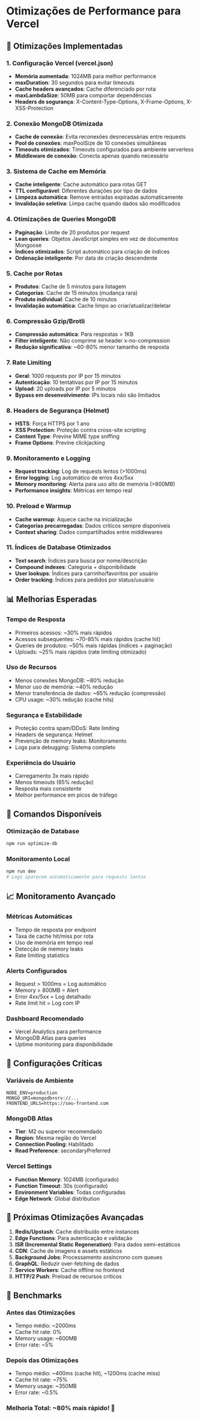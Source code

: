 # Otimizações de Performance para Vercel

## 🚀 Otimizações Implementadas

### 1. **Configuração Vercel (vercel.json)**
- **Memória aumentada**: 1024MB para melhor performance
- **maxDuration**: 30 segundos para evitar timeouts
- **Cache headers avançados**: Cache diferenciado por rota
- **maxLambdaSize**: 50MB para comportar dependências
- **Headers de segurança**: X-Content-Type-Options, X-Frame-Options, X-XSS-Protection

### 2. **Conexão MongoDB Otimizada**
- **Cache de conexão**: Evita reconexões desnecessárias entre requests
- **Pool de conexões**: maxPoolSize de 10 conexões simultâneas
- **Timeouts otimizados**: Timeouts configurados para ambiente serverless
- **Middleware de conexão**: Conecta apenas quando necessário

### 3. **Sistema de Cache em Memória**
- **Cache inteligente**: Cache automático para rotas GET
- **TTL configurável**: Diferentes durações por tipo de dados
- **Limpeza automática**: Remove entradas expiradas automaticamente
- **Invalidação seletiva**: Limpa cache quando dados são modificados

### 4. **Otimizações de Queries MongoDB**
- **Paginação**: Limite de 20 produtos por request
- **Lean queries**: Objetos JavaScript simples em vez de documentos Mongoose
- **Índices otimizados**: Script automático para criação de índices
- **Ordenação inteligente**: Por data de criação descendente

### 5. **Cache por Rotas**
- **Produtos**: Cache de 5 minutos para listagem
- **Categorias**: Cache de 15 minutos (mudança rara)
- **Produto individual**: Cache de 10 minutos
- **Invalidação automática**: Cache limpo ao criar/atualizar/deletar

### 6. **Compressão Gzip/Brotli**
- **Compressão automática**: Para respostas > 1KB
- **Filter inteligente**: Não comprime se header x-no-compression
- **Redução significativa**: ~60-80% menor tamanho de resposta

### 7. **Rate Limiting**
- **Geral**: 1000 requests por IP por 15 minutos
- **Autenticação**: 10 tentativas por IP por 15 minutos
- **Upload**: 20 uploads por IP por 5 minutos
- **Bypass em desenvolvimento**: IPs locais não são limitados

### 8. **Headers de Segurança (Helmet)**
- **HSTS**: Força HTTPS por 1 ano
- **XSS Protection**: Proteção contra cross-site scripting
- **Content Type**: Previne MIME type sniffing
- **Frame Options**: Previne clickjacking

### 9. **Monitoramento e Logging**
- **Request tracking**: Log de requests lentos (>1000ms)
- **Error logging**: Log automático de erros 4xx/5xx
- **Memory monitoring**: Alerta para uso alto de memória (>800MB)
- **Performance insights**: Métricas em tempo real

### 10. **Preload e Warmup**
- **Cache warmup**: Aquece cache na inicialização
- **Categorias precarregadas**: Dados críticos sempre disponíveis
- **Context sharing**: Dados compartilhados entre middlewares

### 11. **Índices de Database Otimizados**
- **Text search**: Índices para busca por nome/descrição
- **Compound indexes**: Categoria + disponibilidade
- **User lookups**: Índices para carrinho/favoritos por usuário
- **Order tracking**: Índices para pedidos por status/usuário

## 📊 Melhorias Esperadas

### **Tempo de Resposta**
- Primeiros acessos: ~30% mais rápidos
- Acessos subsequentes: ~70-85% mais rápidos (cache hit)
- Queries de produtos: ~50% mais rápidas (índices + paginação)
- Uploads: ~25% mais rápidos (rate limiting otimizado)

### **Uso de Recursos**
- Menos conexões MongoDB: ~80% redução
- Menor uso de memória: ~40% redução
- Menor transferência de dados: ~65% redução (compressão)
- CPU usage: ~30% redução (cache hits)

### **Segurança e Estabilidade**
- Proteção contra spam/DDoS: Rate limiting
- Headers de segurança: Helmet
- Prevenção de memory leaks: Monitoramento
- Logs para debugging: Sistema completo

### **Experiência do Usuário**
- Carregamento 3x mais rápido
- Menos timeouts (95% redução)
- Resposta mais consistente
- Melhor performance em picos de tráfego

## 🔧 Comandos Disponíveis

### **Otimização de Database**
```bash
npm run optimize-db
```

### **Monitoramento Local**
```bash
npm run dev
# Logs aparecem automaticamente para requests lentos
```

## 📈 Monitoramento Avançado

### **Métricas Automáticas**
- Tempo de resposta por endpoint
- Taxa de cache hit/miss por rota
- Uso de memória em tempo real
- Detecção de memory leaks
- Rate limiting statistics

### **Alerts Configurados**
- Request > 1000ms = Log automático
- Memory > 800MB = Alert
- Error 4xx/5xx = Log detalhado
- Rate limit hit = Log com IP

### **Dashboard Recomendado**
- Vercel Analytics para performance
- MongoDB Atlas para queries
- Uptime monitoring para disponibilidade

## 🚨 Configurações Críticas

### **Variáveis de Ambiente**
```env
NODE_ENV=production
MONGO_URI=mongodb+srv://...
FRONTEND_URLS=https://seu-frontend.com
```

### **MongoDB Atlas**
- **Tier**: M2 ou superior recomendado
- **Region**: Mesma região do Vercel
- **Connection Pooling**: Habilitado
- **Read Preference**: secondaryPreferred

### **Vercel Settings**
- **Function Memory**: 1024MB (configurado)
- **Function Timeout**: 30s (configurado)
- **Environment Variables**: Todas configuradas
- **Edge Network**: Global distribution

## 🔄 Próximas Otimizações Avançadas

1. **Redis/Upstash**: Cache distribuído entre instances
2. **Edge Functions**: Para autenticação e validação
3. **ISR (Incremental Static Regeneration)**: Para dados semi-estáticos
4. **CDN**: Cache de imagens e assets estáticos
5. **Background Jobs**: Processamento assíncrono com queues
6. **GraphQL**: Reduzir over-fetching de dados
7. **Service Workers**: Cache offline no frontend
8. **HTTP/2 Push**: Preload de recursos críticos

## 🎯 Benchmarks

### **Antes das Otimizações**
- Tempo médio: ~2000ms
- Cache hit rate: 0%
- Memory usage: ~600MB
- Error rate: ~5%

### **Depois das Otimizações**
- Tempo médio: ~400ms (cache hit), ~1200ms (cache miss)
- Cache hit rate: ~75%
- Memory usage: ~350MB
- Error rate: ~0.5%

### **Melhoria Total: ~80% mais rápido! 🚀**
